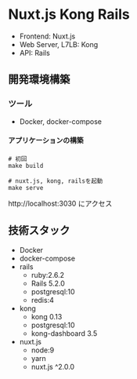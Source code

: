 # Nuxt.js Kong Rails

* Frontend: Nuxt.js
* Web Server, L7LB: Kong
* API: Rails

## 開発環境構築

### ツール
* Docker, docker-compose

#### アプリケーションの構築
```
# 初回
make build

# nuxt.js, kong, railsを起動
make serve
```

http://localhost:3030 にアクセス

## 技術スタック
* Docker
* docker-compose
* rails 
  * ruby:2.6.2
  * Rails 5.2.0
  * postgresql:10
  * redis:4
* kong 
  * kong 0.13
  * postgresql:10
  * kong-dashboard 3.5
* nuxt.js 
  * node:9
  * yarn
  * nuxt.js ^2.0.0
